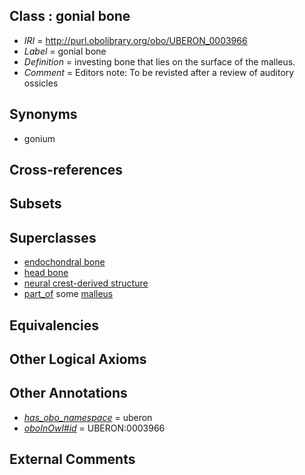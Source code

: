 
## Class : gonial bone

 * *IRI* = http://purl.obolibrary.org/obo/UBERON_0003966
 * *Label* = gonial bone
 * *Definition* = investing bone that lies on the surface of the malleus.
 * *Comment* = Editors note: To be revisted after a review of auditory ossicles

## Synonyms

 * gonium

## Cross-references


## Subsets


## Superclasses

 * [endochondral bone](../../UBERON/13/UBERON_0002513.md)
 * [head bone](../../UBERON/57/UBERON_0003457.md)
 * [neural crest-derived structure](../../UBERON/13/UBERON_0010313.md)
 * [part_of](../../BFO/50/BFO_0000050.md) some [malleus](../../UBERON/89/UBERON_0001689.md)

## Equivalencies


## Other Logical Axioms


## Other Annotations

 * *[has_obo_namespace](../../ce/oboInOwl#hasOBONamespace.md)* = uberon
 * *[oboInOwl#id](../../id/oboInOwl#id.md)* = UBERON:0003966

## External Comments

